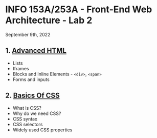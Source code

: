 # INFO 153A/253A - Front-End Web Architecture - Lab 2

September 9th, 2022

## 1. [Advanced HTML](AdvancedHTML.md)

- Lists
- Iframes
- Blocks and Inline Elements - `<div>`, `<span>`
- Forms and inputs

## 2. [Basics Of CSS](BasicsOfCSS.md)
- What is CSS?
- Why do we need CSS?
- CSS syntax
- CSS selectors
- Widely used CSS properties
